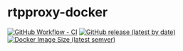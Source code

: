 # rtpproxy-docker

[![GitHub Workflow - CI](https://github.com/mailsvb/rtpproxy-docker/workflows/build/badge.svg)](https://github.com/mailsvb/rtpproxy-docker/actions?workflow=build)
[![GitHub release (latest by date)](https://img.shields.io/github/v/release/mailsvb/rtpproxy-docker)](https://github.com/mailsvb/rtpproxy-docker/releases/latest)
[![Docker Image Size (latest semver)](https://img.shields.io/docker/image-size/mailsvb/rtpproxy?sort=semver)](https://hub.docker.com/repository/docker/mailsvb/rtpproxy)
